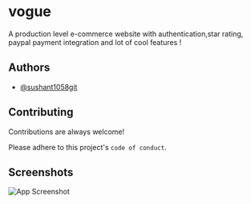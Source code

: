 
# vogue

A production level e-commerce website with authentication,star rating, paypal payment integration and lot of cool features ! 

## Authors

- [@sushant1058git](https://www.github.com/octokatherine)


## Contributing

Contributions are always welcome!


Please adhere to this project's `code of conduct`.


## Screenshots

![App Screenshot](media/readme_screenshots/abc1.png)

